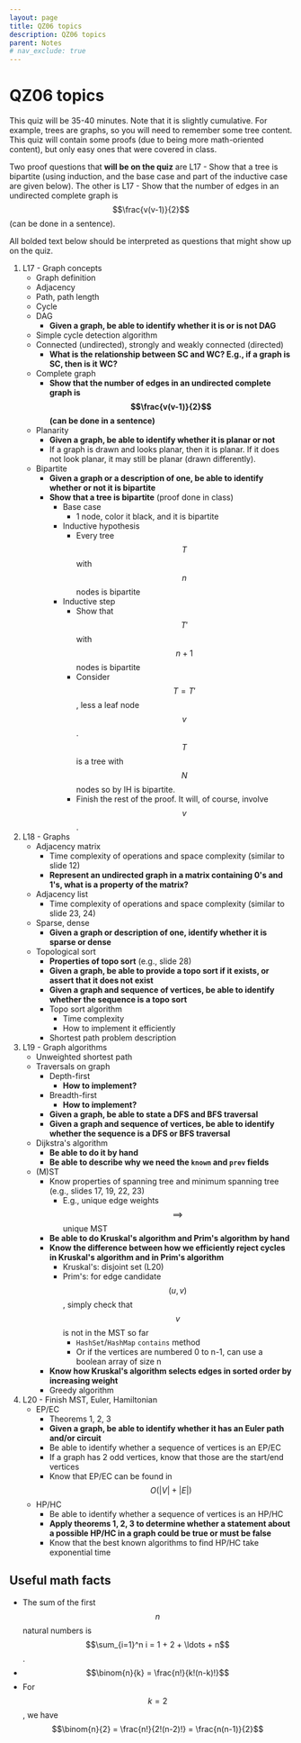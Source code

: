 ```yaml
---
layout: page
title: QZ06 topics
description: QZ06 topics
parent: Notes
# nav_exclude: true
---
```


# QZ06 topics

This quiz will be 35-40 minutes. Note that it is slightly cumulative. For example, trees are graphs, so you will need to remember some tree content. This quiz will contain some proofs (due to being more math-oriented content), but only easy ones that were covered in class.

Two proof questions that **will be on the quiz** are L17 - Show that a tree is bipartite (using induction, and the base case and part of the inductive case are given below). The other is L17 - Show that the number of edges in an undirected complete graph is $$\frac{v(v-1)}{2}$$ (can be done in a sentence).

All bolded text below should be interpreted as questions that might show up on the quiz.

1. L17 - Graph concepts
    - Graph definition
    - Adjacency
    - Path, path length
    - Cycle
    - DAG
        - **Given a graph, be able to identify whether it is or is not DAG**
    - Simple cycle detection algorithm
    - Connected (undirected), strongly and weakly connected (directed)
        - **What is the relationship between SC and WC? E.g., if a graph is SC, then is it WC?**
    - Complete graph
        - **Show that the number of edges in an undirected complete graph is $$\frac{v(v-1)}{2}$$ (can be done in a sentence)**
    - Planarity
        - **Given a graph, be able to identify whether it is planar or not**
        - If a graph is drawn and looks planar, then it is planar. If it does not look planar, it may still be planar (drawn differently).
    - Bipartite
        - **Given a graph or a description of one, be able to identify whether or not it is bipartite**
        - **Show that a tree is bipartite** (proof done in class)
            - Base case
                - 1 node, color it black, and it is bipartite
            - Inductive hypothesis
                - Every tree $$T$$ with $$n$$ nodes is bipartite
            - Inductive step
                - Show that $$T'$$ with $$n+1$$ nodes is bipartite
                - Consider $$T = T'$$, less a leaf node $$v$$. $$T$$ is a tree with $$N$$ nodes so by IH is bipartite.
                - Finish the rest of the proof. It will, of course, involve $$v$$.
2. L18 - Graphs
    - Adjacency matrix
        - Time complexity of operations and space complexity (similar to slide 12)
        - **Represent an undirected graph in a matrix containing 0's and 1's, what is a property of the matrix?**
    - Adjacency list
        - Time complexity of operations and space complexity (similar to slide 23, 24)
    - Sparse, dense
        - **Given a graph or description of one, identify whether it is sparse or dense**
    - Topological sort
        - **Properties of topo sort** (e.g., slide 28)
        - **Given a graph, be able to provide a topo sort if it exists, or assert that it does not exist**
        - **Given a graph and sequence of vertices, be able to identify whether the sequence is a topo sort**
        - Topo sort algorithm
            - Time complexity
            - How to implement it efficiently
        - Shortest path problem description
3. L19 - Graph algorithms
    - Unweighted shortest path
    - Traversals on graph
        - Depth-first
            - **How to implement?**
        - Breadth-first
            - **How to implement?**
        - **Given a graph, be able to state a DFS and BFS traversal**
        - **Given a graph and sequence of vertices, be able to identify whether the sequence is a DFS or BFS traversal**
    - Dijkstra's algorithm
        - **Be able to do it by hand**
        - **Be able to describe why we need the `known` and `prev` fields**
    - (M)ST
        - Know properties of spanning tree and minimum spanning tree (e.g., slides 17, 19, 22, 23)
            - E.g., unique edge weights $$\implies$$ unique MST
        - **Be able to do Kruskal's algorithm and Prim's algorithm by hand**
        - **Know the difference between how we efficiently reject cycles in Kruskal's algorithm and in Prim's algorithm**
            - Kruskal's: disjoint set (L20)
            - Prim's: for edge candidate $$(u, v)$$, simply check that $$v$$ is not in the MST so far
                - `HashSet`/`HashMap` `contains` method
                - Or if the vertices are numbered 0 to n-1, can use a boolean array of size n
        - **Know how Kruskal's algorithm selects edges in sorted order by increasing weight**
        - Greedy algorithm
4. L20 - Finish MST, Euler, Hamiltonian
    - EP/EC
        - Theorems 1, 2, 3
        - **Given a graph, be able to identify whether it has an Euler path and/or circuit**
        - Be able to identify whether a sequence of vertices is an EP/EC
        - If a graph has 2 odd vertices, know that those are the start/end vertices
        - Know that EP/EC can be found in $$O(|V|+|E|)$$
    - HP/HC
        - Be able to identify whether a sequence of vertices is an HP/HC
        - **Apply theorems 1, 2, 3 to determine whether a statement about a possible HP/HC in a graph could be true or must be false**
        - Know that the best known algorithms to find HP/HC take exponential time

## Useful math facts

* The sum of the first $$n$$ natural numbers is $$\sum_{i=1}^n i = 1 + 2 + \ldots + n$$.
* $$\binom{n}{k} = \frac{n!}{k!(n-k)!}$$
* For $$k=2$$, we have $$\binom{n}{2} = \frac{n!}{2!(n-2)!} = \frac{n(n-1)}{2}$$
